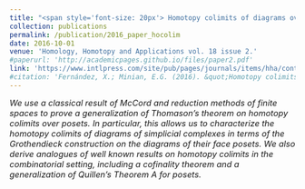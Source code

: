 ```yaml
---
title: "<span style='font-size: 20px'> Homotopy colimits of diagrams over posets and variations on a theorem of Thomason"
collection: publications
permalink: /publication/2016_paper_hocolim
date: 2016-10-01
venue: 'Homology, Homotopy and Applications vol. 18 issue 2.'
#paperurl: 'http://academicpages.github.io/files/paper2.pdf'
link: 'https://www.intlpress.com/site/pub/pages/journals/items/hha/content/vols/0018/0002/a013/'
#citation: 'Fernández, X.; Minian, E.G. (2016). &quot;Homotopy colimits of diagrams over posets and variations on a theorem of Thomason.&quot; <i>Homology, Homotopy and Applications.</i>  vol. 18 issue 2.'
---
```


<p style="font-size:11pt; font-style:italic">
We use a classical result of McCord and reduction methods of finite spaces to prove a generalization of Thomason’s theorem on homotopy colimits over posets. In particular, this allows us to characterize the homotopy colimits of diagrams of simplicial complexes in terms of the Grothendieck construction on the diagrams of their face posets. We also derive analogues of well known results on homotopy colimits in the combinatorial setting, including a cofinality theorem and a generalization of Quillen’s Theorem A for posets.
</p>